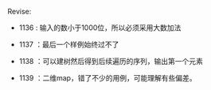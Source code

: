 

Revise:

- 1136 : 输入的数小于1000位，所以必须采用大数加法

- 1137 ：最后一个样例始终过不了

- 1138 ：可以建树然后得到后续遍历的序列，输出第一个元素

- 1139 ：二维map，错了不少的用例，可能理解有些偏差。
